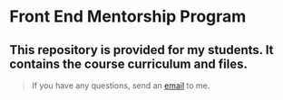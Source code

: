 # Front End Mentorship Program

## This repository is provided for my students. It contains the course curriculum and files.

> If you have any questions, send an [email](mailto:dan.salahii@gmail.com) to me. 